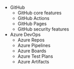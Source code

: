 - GitHub
  - GitHub core features
  - GitHub Actions
  - GitHub Pages
  - GitHub security features
- Azure DevOps
  - Azure Repos
  - Azure Pipelines
  - Azure Boards
  - Azure Test Plans
  - Azure Artifacts
